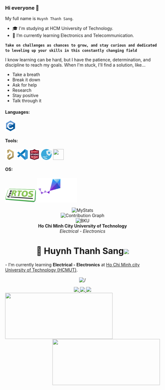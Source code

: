 ### Hi everyone 👋

My full name is `Huynh Thanh Sang`.

- 🎓 I'm studying at HCM University of Technology.
- 🌱 I’m currently learning Electronics and Telecommunication.

**`Take on challenges as chances to grow, and stay curious and dedicated to leveling up your skills in this constantly changing field`**

I know learning can be hard, but I have the patience, determination, and discipline to reach my goals.
When I'm stuck, I'll find a solution, like…
- Take a breath
- Break it down
- Ask for help
- Research
- Stay positive
- Talk through it

<h4 align="left">Languages:</h4>
<p><a target="_blank" rel="noreferrer"> 
<img src="./Icons/c-original.svg"                           width="35" height="35"/></a></p>

<h4 align="left">Tools:</h4>
<p><a target="_blank" rel="noreferrer">
<img src="./Icons/altium_designer.png"                      width="35" height="35"/>
<img src="./Icons/vscode.png"                               width="35" height="35"/>
<img src="./Icons/avr_studio.png"                           width="35" height="35"/>
<img src="./Icons/stm32cube.png"                            width="35" height="35"/>
<img src="./Icons/Github.ico"                               width="35" height="35"/></a></p>

<h4 align="left">OS:</h4>

<p><a target="_blank" rel="noreferrer">
<img src="./Icons/free_rtos.png"                            width="100" height="45"/>
<img src="./Icons/zephyr_logo_r_color_negative_big.svg"     width="130" height="80"/><a></p>

<div align="center"> 
    <img src="https://github-readme-stats.vercel.app/api?username=SangHuynh78&show_icons=true&theme=transparent&custom_title=MyStats&rank_icon=github&hide_border=true&icon_color=FFFFFF&title_color=FFFFFF&ring_color=FFFFFF&text_color=1488D8&card_width=500" alt="MyStats" /> 
    <br> 
    <img src="https://github-readme-activity-graph.vercel.app/graph?username=SangHuynh78&bg_color=0e1118&area=true&area_color=1488D8&theme=high-contrast" width="650" alt="Contribution Graph" /> 
</div>
<div align="center"> 
    <img src="Icons/bku.ico" width="150" alt="BKU" /><br> 
    <strong>Ho Chi Minh City University of Technology</strong><br> 
    <em>Electrical - Electronics</em> 
</div>


<h1 align="center"> 👋 Huynh Thanh Sang<img src="https://media.giphy.com/media/hvRJCLFzcasrR4ia7z/giphy.gif" width="35"></h1>
<div>
<p>
  - I'm currently learning <b>Electrical - Electronics</b> at <a href="https://hcmut.edu.vn">Ho Chi Minh city University of Technology (HCMUT)</a>.
</p>
</div>
<p align="center">
   <img align="center" src="https://cdn.dribbble.com/users/1059583/screenshots/4171367/coding-freak.gif" alt="/"/>
</p>


<div id="badges" align="center">
  <a href="www.linkedin.com/in/sanghuynh78" target="_blank">
    <img src="https://img.icons8.com/fluent/48/000000/linkedin.png"/>
  </a>
  <a href="mailto:htsang1610@gmail.com" alt="Email">
    <img src="https://img.icons8.com/fluent/48/000000/mailing.png"/>
  </a>
  <a href="https://github.com/SangHuynh78" alt="Github">
    <img src="https://img.icons8.com/fluent/48/000000/github.png"/>
  </a> 
</div>
<div>
<img align="left" height="150px" width="350px" src="https://github-readme-stats.vercel.app/api?username=SangHuynh78&count_private=true&show_icons=true&theme=tokyonight" />
<img align="right" height="150px" width="350px" src="https://github-readme-stats.vercel.app/api/top-langs/?username=SangHuynh78&layout=compact&theme=aura&langs_count=9" />
 </div>
